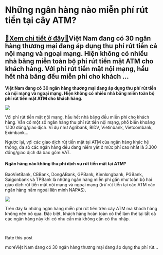 Những ngân hàng nào miễn phí rút tiền tại cây ATM?
==================================================

[:gift:Xem chi tiết ở đây:gift:](https://hddtvn.com/nhung-ngan-hang-nao-mien-phi-rut-tien-tai-cay-atm/)Việt Nam đang có 30 ngân hàng thương mại đang áp dụng thu phí rút tiền cả nội mạng và ngoại mạng. Hiện không có nhiều nhà băng miễn toàn bộ phí rút tiền mặt ATM cho khách hàng. Với phí rút tiền mặt nội mạng, hầu hết nhà băng đều miễn phí cho khách …
---------------------------------------------------------------------------------------------------------------------------------------------------------------------------------------------------------------------------------------------------------

**Việt Nam đang có 30 ngân hàng thương mại đang áp dụng thu phí rút tiền cả nội mạng và ngoại mạng. Hiện không có nhiều nhà băng miễn toàn bộ phí rút tiền mặt ATM cho khách hàng.**


![](https://hddtvn.com/wp-content/uploads/2021/01/han-muc-rut-tien-atm-62ad.jpg)


Với phí rút tiền mặt nội mạng, hầu hết nhà băng đều miễn phí cho khách hàng. Vẫn có một số ngân hàng thu phí rút tiền nội mạng, phổ biến khoảng 1.100 đồng/giao dịch. Ví dụ như Agribank, BIDV, Vietinbank, Vietcombank, Eximbank…


Ngược lại, với các giao dịch rút tiền mặt tại ATM của ngân hàng khác hệ thống, đa số các ngân hàng đều đang niêm yết ở mức phí cao nhất là 3.300 đồng/giao dịch đã bao gồm VAT.


#### Ngân hàng nào không thu phí dịch vụ rút tiền mặt tại ATM?


BaoVietBank, CBBank, DongABank, GPBank, Kienlongbank, PGBank, Saigonbank và TPBank là những ngân hàng miễn phí gần như toàn bộ hai giao dịch rút tiền mặt nội mạng và ngoại mạng (trừ rút tiền tại các ATM các ngân hàng nằm ngoài liên minh NAPAS).


![](https://hddtvn.com/wp-content/uploads/2021/01/Capture-1-3.jpg)


Trên đây là những ngân hàng miễn phí rút tiền trên cây ATM mà khách hàng không nên bỏ qua. Đặc biệt, khách hàng hoàn toàn có thể làm thẻ tại tất cả các ngân hàng này khi có nhu cần mà không cần có thu nhập.


 








































Rate this post


moreViệt Nam đang có 30 ngân hàng thương mại đang áp dụng thu phí rút…

